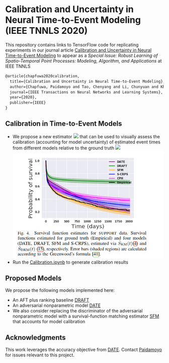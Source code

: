# Calibration and Uncertainty in Neural Time-to-Event Modeling (IEEE TNNLS 2020)
This repository contains links to TensorFlow code for replicating experiments in our journal article [Calibration and Uncertainty in Neural Time-to-Event Modeling](https://ieeexplore.ieee.org/document/9244076) to appear as a <em>Special Issue: Robust Learning of Spatio-Temporal Point Processes: Modeling, Algorithm, and Applications</em> at IEEE TNNLS 


```latex
@article{chapfuwa2020calibration,
  title={Calibration and Uncertainty in Neural Time-to-Event Modeling},
  author={Chapfuwa, Paidamoyo and Tao, Chenyang and Li, Chunyuan and Khan, Irfan and Chandross, Karen J and Pencina, Michael J and Carin, Lawrence and Henao, Ricardo},
  journal={IEEE Transactions on Neural Networks and Learning Systems},
  year={2020},
  publisher={IEEE}
}
```
## Calibration in Time-to-Event Models
- We propose a new estimator <img src="https://render.githubusercontent.com/render/math?math=S^{\rm DKM}(t)">  that can be used to visually assess the calibration (accounting for model uncertainty) of estimated event times from
different models relative to the ground truth  <img src="https://render.githubusercontent.com/render/math?math=S^{\rm KM}(t)">
![Model](calibration.png)
- Run the [Calibration.ipynb](https://github.com/paidamoyo/survival_cluster_analysis/blob/master/Calibration.ipynb) to generate calibration results

## Proposed Models

We propose the following models implemented here:
- An AFT plus ranking baseline [DRAFT](https://github.com/paidamoyo/adversarial_time_to_event/blob/master/train_draft.py)
- An adversarial nonparametric model [DATE](https://github.com/paidamoyo/adversarial_time_to_event/blob/master/train_date.py)
- We also consider replacing the discriminator of the adversarial nonparametric model with a survival-function
matching estimator [SFM](https://github.com/paidamoyo/survival_cluster_analysis/blob/master/utils/calibration.py) that accounts for model calibration

## Acknowledgments
This work leverages the accuracy objective from [DATE](https://arxiv.org/pdf/1804.03184.pdf). Contact [Paidamoyo](https://github.com/paidamoyo) for issues relevant to this project.

